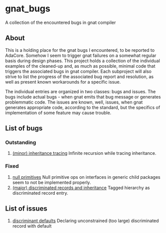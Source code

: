 # gnat_bugs
A collection of the encountered bugs in gnat compiler

## About
This is a holding place for the gnat bugs I encountered, to be reported to AdaCore. Somehow I seem to trigger gnat failures on a somewhat regular basis during design phases. This project holds a collection of the individual examples of the cleaned-up and, as much as possible, minimal code that triggers the associated bugs in gnat compiler. Each subproject will also strive to list the progress of the associated bug report and resolution, as well as present known workarounds for a specific issue.

The individual entries are organized in two classes: bugs and issues. The bugs include actual bugs - when gnat emits that bug message or generates problemmatic code. The issues are known, well, issues, when gnat generates appropriate code, according to the standard, but the specifics of implementation of some feature may cause trouble. 

## List of bugs

### Outstanding
1. [(minor) inheritance tracing](gb_02/) Infinite recursion while tracing inheritance.

### Fixed
1. [null primitives](gb_01/)  Null primitive ops on interfaces in generic child packages seem to not be implemented properly.
2. [(major) discriminated records and inheritance](gb_03) Tagged hierarchy as discriminated record entry.

## List of issues
1. [discriminant defaults](gi_01/) Declaring unconstrained (too large) discriminated record with default
